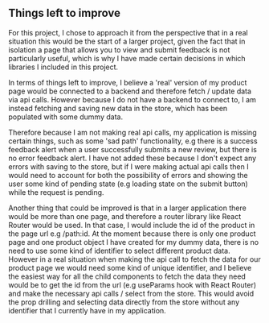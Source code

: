 ## Things left to improve

For this project, I chose to approach it from the perspective that in a real situation this would be the start of a larger project, given the fact that in isolation a page that allows you to view and submit feedback is not particularly useful, which is why I have made certain decisions in which libraries I included in this project.

In terms of things left to improve, I believe a 'real' version of my product page would be connected to a backend and therefore fetch / update data via api calls. However because I do not have a backend to connect to, I am instead fetching and saving new data in the store, which has been populated with some dummy data.

Therefore because I am not making real api calls, my application is missing certain things, such as some 'sad path' functionality, e.g there is a success feedback alert when a user successfully submits a new review, but there is no error feedback alert. I have not added these because I don't expect any errors with saving to the store, but if I were making actual api calls then I would need to account for both the possibility of errors and showing the user some kind of pending state (e.g loading state on the submit button) while the request is pending.

Another thing that could be improved is that in a larger application there would be more than one page, and therefore a router library like React Router would be used. In that case, I would include the id of the product in the page url e.g /path:id. At the moment because there is only one product page and one product object I have created for my dummy data, there is no need to use some kind of identifier to select different product data. 
However in a real situation when making the api call to fetch the data for our product page we would need some kind of unique identifier, and I believe the easiest way for all the child components to fetch the data they need would be to get the id from the url (e.g useParams hook with React Router) and make the necessary api calls / select from the store. This would avoid the prop drilling and selecting data directly from the store without any identifier that I currently have in my application.